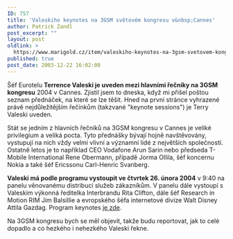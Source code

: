 ```yaml
---
ID: 757
title: 'Valeskiho keynotes na 3GSM světovém kongresu v&nbsp;Cannes'
author: Patrick Zandl
post_excerpt: ""
layout: post
oldlink: >
  https://www.marigold.cz/item/valeskiho-keynotes-na-3gsm-svetovem-kongresu-v-cannes
published: true
post_date: 2003-12-22 16:02:00
---
```

<p>
Šéf Eurotelu <STRONG>Terrence Valeski je uveden mezi hlavními řečníky na 3GSM kongresu</STRONG> 2004 v Cannes. Zjistil jsem to dneska, když mi přišel poštou seznam přednáček, na které se lze těšit. Hned na první stránce vyhrazené právě nejdůležitějším řečínkům (takzvané "keynote sessions") je Terry Valeski uveden. </p>

<p>
Stát se jedním z hlavních řečníků na 3GSM kongresu v Cannes je veliké privilegium a veliká pocta. Tyto přednášky bývají hojně navštěvovány, vystupují na nich vždy velmi vlivní a významní lidé z největších společností. Ostatně letos je to například CEO Vodafone Arun Sarin nebo předseda T-Mobile International Rene Obermann, případě Jorma Ollila, šéf koncernu Nokia a také šéf Ericssonu Carl-Henric Svanberg.</p>

<p>
<STRONG>Valeski má podle programu vystoupit ve čtvrtek 26. února 2004</STRONG> v 9:40 na panelu věnovanému distribuci služeb zákazníkům. V panelu dále vystoupí s Valeskim výkonná ředitelka Interbrandu Rita Clifton, dále šéf Research in Motion RIM Jim Balsillie a evropského šéfa internetové divize Walt Disney Attila Gazdag. Program keynotes <A href="http://www.3gsmworldcongress.com/congress/default.asp?url=agenda_keynotes" target=_blank>je zde</A>. </p>

<p>
Na 3GSM kongresu bych se měl objevit, takže budu reportovat, jak to celé dopadlo a co hezkého i nehezkého Valeski řekne. </p>
